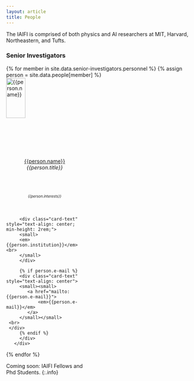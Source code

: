 ```yaml
---
layout: article
title: People
---
```



The IAIFI is comprised of both physics and AI researchers at MIT, Harvard, Northeastern, and Tufts.

### Senior Investigators

<div class="card-columns">
  <!--<div class="row">-->
  {% for member in site.data.senior-investigators.personnel  %}
     {% assign person = site.data.people[member] %}
       <div class="card" style="width: 13rem; height: 27rem; justify-content: center;">
         <img class="card-img-top" src="{{person.photo}}" alt="{{person.name}}" height="50%">
         <div class="card-body d-flex flex-column">
         <div class="card-text" style="text-align: center; min-height: 6rem;">
         <a href="{{person.website}}">{{person.name}}</a><br>
         <em> {{person.title}} </em> <br>
         </div>
         <div class="card-text" style="text-align: center; min-height: 3rem; line-height: 120%">
         <small>
	 <small>
         <em> {{person.interests}} </em> <br>
         </small>
         </small>
         </div>

         <div class="card-text" style="text-align: center; min-height: 2rem;">
         <small>
         <em>{{person.institution}}</em><br>
         </small>
         </div>

         {% if person.e-mail %}
         <div class="card-text" style="text-align: center">
         <small><small>
			<a href="mailto:{{person.e-mail}}">
				<em>{{person.e-mail}}</em>
			</a>
		 </small></small>
     <br>
     </div>
         {% endif %}
         </div>
       </div>
  {% endfor %}
  <!--
  </div>
<br> -->
</div>

Coming soon: IAIFI Fellows and Phd Students.
{:.info}

